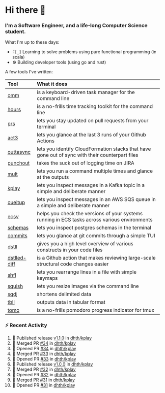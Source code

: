 Hi there 👋
===

### I'm a Software Engineer, and a life-long Computer Science student.


What I'm up to these days:

- `F[_]` Learning to solve problems using pure functional programming (in scala)
- ⚙️ Building developer tools (using go and rust)

A few tools I've written:

| Tool                                                        | What it does                                                                                    |
|:------------------------------------------------------------|:------------------------------------------------------------------------------------------------|
| [omm](https://github.com/dhth/omm)                          | is a keyboard-driven task manager for the command line                                          |
| [hours](https://github.com/dhth/hours)                      | is a no-frills time tracking toolkit for the command line                                       |
| [prs](https://github.com/dhth/prs)                          | lets you stay updated on pull requests from your terminal                                       |
| [act3](https://github.com/dhth/act3)                        | lets you glance at the last 3 runs of your Github Actions                                       |
| [outtasync](https://github.com/dhth/outtasync)              | lets you identify CloudFormation stacks that have gone out of sync with their counterpart files |
| [punchout](https://github.com/dhth/punchout)                | takes the suck out of logging time on JIRA                                                      |
| [mult](https://github.com/dhth/mult)                        | lets you run a command multiple times and glance at the outputs                                 |
| [kplay](https://github.com/dhth/kplay)                      | lets you inspect messages in a Kafka topic in a simple and deliberate manner                    |
| [cueitup](https://github.com/dhth/cueitup)                  | lets you inspect messages in an AWS SQS queue in a simple and deliberate manner                 |
| [ecsv](https://github.com/dhth/ecsv)                        | helps you check the versions of your systems running in ECS tasks across various environments   |
| [schemas](https://github.com/dhth/schemas)                  | lets you inspect postgres schemas in the terminal                                               |
| [commits](https://github.com/dhth/commits)                  | lets you glance at git commits through a simple TUI                                             |
| [dstll](https://github.com/dhth/dstll)                      | gives you a high level overview of various constructs in your code files                        |
| [dstlled-diff](https://github.com/dhth/dstlled-diff-action) | is a Github action that makes reviewing large-scale structural code changes easier              |
| [shfl](https://github.com/dhth/shfl)                        | lets you rearrange lines in a file with simple keymaps                                          |
| [squish](https://github.com/dhth/squish)                    | lets you resize images via the command line                                                     |
| [sqdj](https://github.com/dhth/sqdj)                        | shortens delimited data                                                                         |
| [tbll](https://github.com/dhth/tbll)                        | outputs data in tabular format                                                                  |
| [tomo](https://github.com/dhth/tomo)                        | is a no-frills pomodoro progress indicator for tmux                                             |

### :zap: Recent Activity

<!--START_SECTION:activity-->
1. 🚀 Published release [v1.1.0](https://github.com/dhth/kplay/releases/tag/v1.1.0) in [dhth/kplay](https://github.com/dhth/kplay)
2. 🎉 Merged PR [#34](https://github.com/dhth/kplay/pull/34) in [dhth/kplay](https://github.com/dhth/kplay)
3. 💪 Opened PR [#34](https://github.com/dhth/kplay/pull/34) in [dhth/kplay](https://github.com/dhth/kplay)
4. 🎉 Merged PR [#33](https://github.com/dhth/kplay/pull/33) in [dhth/kplay](https://github.com/dhth/kplay)
5. 💪 Opened PR [#33](https://github.com/dhth/kplay/pull/33) in [dhth/kplay](https://github.com/dhth/kplay)
6. 🚀 Published release [v1.0.0](https://github.com/dhth/kplay/releases/tag/v1.0.0) in [dhth/kplay](https://github.com/dhth/kplay)
7. 🎉 Merged PR [#32](https://github.com/dhth/kplay/pull/32) in [dhth/kplay](https://github.com/dhth/kplay)
8. 💪 Opened PR [#32](https://github.com/dhth/kplay/pull/32) in [dhth/kplay](https://github.com/dhth/kplay)
9. 🎉 Merged PR [#31](https://github.com/dhth/kplay/pull/31) in [dhth/kplay](https://github.com/dhth/kplay)
10. 💪 Opened PR [#31](https://github.com/dhth/kplay/pull/31) in [dhth/kplay](https://github.com/dhth/kplay)
<!--END_SECTION:activity-->

